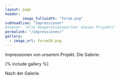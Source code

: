 ```yaml
---
layout: page
header:
        image_fullwidth: "forum.png"
subheadline: "Impressionen"
#teaser: "Alle Kooperationspartner dieses Projekts"
permalink: "/impressionen/"
gallery:
  - image_url: forum50.png
---
```

Impressionen von unserem Projekt.
Die Galerie:

{% include gallery %}

Nach der Galerie.

